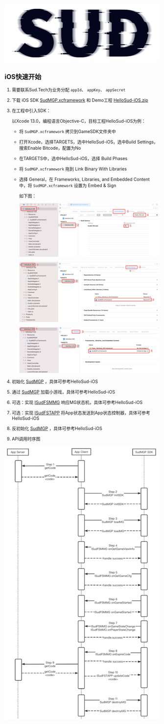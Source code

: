 #

![SUD](../Resource/logo.png)

## iOS快速开始

1. 需要联系Sud.Tech为业务分配 `appId`、 `appKey`、 `appSecret`

2. 下载 iOS SDK [SudMGP.xcframework](https://github.com/SudTechnology/sud-mgp-ios/releases) 和 Demo工程 [HelloSud-iOS.zip](https://github.com/SudTechnology/hello-sud-ios/releases)

3. 在工程中引入SDK：

    以Xcode 13.0，编程语言Objective-C，目标工程HelloSud-iOS为例：

    - 将 `SudMGP.xcframework` 拷贝到GameSDK文件夹中

    - 打开Xcode，选择TARGETS，选中HelloSud-iOS，选中Build Settings，搜索Enable Bitcode，配置为No

    - 在TARGETS中，选中HelloSud-iOS，选择 Build Phases

    - 将 `SudMGP.xcframework` 拖到 Link Binary With Libraries

    - 选择 General，在 Frameworks, Libraries, and Embedded Content 中，将 `SudMGP.xcframework` 设置为 Embed & Sign

        如下图：

        ![SUD](../Resource/Client/bitcode.png)

        ![SUD](../Resource/Client/target.png)

        ![SUD](../Resource/Client/emed.png)

4. 初始化 [SudMGP](./API/SudMGP.md) ，具体可参考HelloSud-iOS

5. 通过 [SudMGP](API/SudMGP.md) 加载小游戏，具体可参考HelloSud-iOS

6. 可选：实现 [ISudFSMMG](API/ISudFSMMG.md) 响应MG状态机，具体可参考HelloSud-iOS

7. 可选：实现 [ISudFSTAPP](API/ISudFSTAPP.md) 将App状态发送到App状态控制器，具体可参考HelloSud-iOS

8.  反初始化 [SudMGP](API/SudMGP.md) ，具体可参考HelloSud-iOS

9. API调用时序图

![api](../Resource/Client/sdk_api_sd.png)
   
